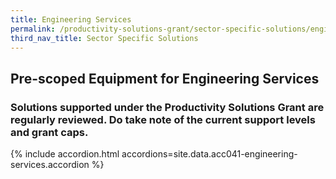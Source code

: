 ```yaml
---
title: Engineering Services
permalink: /productivity-solutions-grant/sector-specific-solutions/engineeringservices/
third_nav_title: Sector Specific Solutions
---
```


## Pre-scoped Equipment for Engineering Services

### Solutions supported under the Productivity Solutions Grant are regularly reviewed. Do take note of the current support levels and grant caps.

{% include accordion.html accordions=site.data.acc041-engineering-services.accordion %}